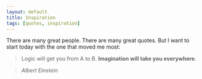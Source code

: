 ```yaml
---
layout: default
title: Inspiration
tags: [quotes, inspiration]
---
```


There are many great people. There are many great quotes. But I want to start today with the one that moved me most:

> Logic will get you from A to B. **Imagination will take you everywhere**.

> *Albert Einstein*
